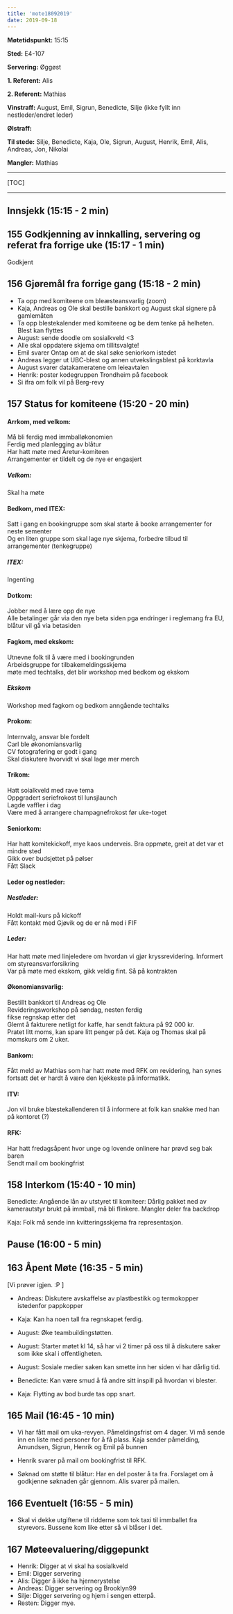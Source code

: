 ```yaml
---
title: 'mote18092019'
date: 2019-09-18
---
```


**Møtetidspunkt:** 15:15

**Sted:** E4-107

**Servering:** Øggøst

**1. Referent:** Alis

**2. Referent:** Mathias

**Vinstraff:** August, Emil, Sigrun, Benedicte, Silje (ikke fyllt inn nestleder/endret leder)

**Ølstraff:** 

**Til stede:** Silje, Benedicte, Kaja, Ole, Sigrun, August, Henrik, Emil, Alis, Andreas, Jon, Nikolai

**Mangler:** Mathias

---

[TOC]

---
## Innsjekk (15:15 - 2 min)

## 155 Godkjenning av innkalling, servering og referat fra forrige uke (15:17 - 1 min)
Godkjent  

## 156 Gjøremål fra forrige gang (15:18 - 2 min)
- Ta opp med komiteene om bleæsteansvarlig (zoom) 
- Kaja, Andreas og Ole skal bestille bankkort og August skal signere på gamlemåten
- Ta opp blestekalender med komiteene og be dem tenke på helheten. Blest kan flyttes
- August: sende doodle om sosialkveld <3
- Alle skal oppdatere skjema om tillitsvalgte!
- Emil svarer Ontap om at de skal søke seniorkom istedet
- Andreas legger ut UBC-blest og annen utvekslingsblest på korktavla
- August svarer datakameratene om leieavtalen
- Henrik: poster kodegruppen Trondheim på facebook
- Si ifra om folk vil på Berg-revy


## 157 Status for komiteene (15:20 - 20 min)

#### Arrkom, med velkom:
Må bli ferdig med immballøkonomien  
Ferdig med planlegging av blåtur  
Har hatt møte med Åretur-komiteen  
Arrangementer er tildelt og de nye er engasjert  

##### Velkom:
Skal ha møte  

#### Bedkom, med ITEX:
Satt i gang en bookingruppe som skal starte å booke arrangementer for neste sementer  
Og en liten gruppe som skal lage nye skjema, forbedre tilbud til arrangementer (tenkegruppe)  

##### ITEX:
Ingenting  

#### Dotkom:
Jobber med å lære opp de nye  
Alle betalinger går via den nye beta siden pga endringer i reglemang fra EU, blåtur vil gå via betasiden  

#### Fagkom, med ekskom:
Utnevne folk til å være med i bookingrunden  
Arbeidsgruppe for tilbakemeldingsskjema  
møte med techtalks, det blir workshop med bedkom og ekskom  

##### Ekskom
Workshop med fagkom og bedkom anngående techtalks  
#### Prokom:
Internvalg, ansvar ble fordelt  
Carl ble økonomiansvarlig  
CV fotografering er godt i gang  
Skal diskutere hvorvidt vi skal lage mer merch  

#### Trikom:
Hatt soialkveld med rave tema  
Oppgradert seriefrokost til lunsjlaunch  
Lagde vaffler i dag  
Være med å arrangere champagnefrokost før uke-toget  

#### Seniorkom:
Har hatt komitekickoff, mye kaos underveis. Bra oppmøte, greit at det var et mindre sted  
Gikk over budsjettet på pølser  
Fått Slack  

#### Leder og nestleder:


##### Nestleder:
Holdt mail-kurs på kickoff  
Fått kontakt med Gjøvik og de er nå med i FIF  


##### Leder:
Har hatt møte med linjeledere om hvordan vi gjør kryssrevidering. Informert om styreansvarforsikring  
Var på møte med ekskom, gikk veldig fint. Så på kontrakten  

#### Økonomiansvarlig:
Bestillt bankkort til Andreas og Ole  
Revideringsworkshop på søndag, nesten ferdig  
fikse regnskap etter det  
Glemt å fakturere netligt for kaffe, har sendt faktura på 92 000 kr.  
Pratet litt moms, kan spare litt penger på det. Kaja og Thomas skal på momskurs om 2 uker.  

#### Bankom:
Fått meld av Mathias som har hatt møte med RFK om revidering, han synes fortsatt det er hardt å være den kjekkeste på informatikk.  

#### ITV:
Jon vil bruke blæstekallenderen til å informere at folk kan snakke med han på kontoret (?)

#### RFK:
Har hatt fredagsåpent hvor unge og lovende onlinere har prøvd seg bak baren  
Sendt mail om bookingfrist  

## 158 Interkom (15:40 - 10 min)
Benedicte: Angående lån av utstyret til komiteer: Dårlig pakket ned av kamerautstyr brukt på immball, må bli flinkere. Mangler deler fra backdrop  

Kaja: Folk må sende inn kvitteringsskjema fra representasjon.  

## Pause (16:00 - 5 min)

## 163 Åpent Møte (16:35 - 5 min)
[Vi prøver igjen. :P ]

- Andreas: Diskutere avskaffelse av plastbestikk og termokopper istedenfor pappkopper  

- Kaja: Kan ha noen tall fra regnskapet ferdig.  

- August: Øke teambuildingstøtten.  

- August: Starter møtet kl 14, så har vi 2 timer på oss til å diskutere saker som ikke skal i offentligheten.  

- August: Sosiale medier saken kan smette inn her siden vi har dårlig tid.  

- Benedicte: Kan være smud å få andre sitt inspill på hvordan vi blester.  

- Kaja: Flytting av bod burde tas opp snart.  

## 165 Mail (16:45 - 10 min)
- Vi har fått mail om uka-revyen. Påmeldingsfrist om 4 dager. Vi må sende inn en liste med personer for å få plass. Kaja sender påmelding, Amundsen, Sigrun, Henrik og Emil på bunnen  

- Henrik svarer på mail om bookingfrist til RFK.  
- Søknad om støtte til blåtur: Har en del poster å ta fra. Forslaget om å godkjenne søknaden går gjennom. Alis svarer på mailen.

## 166 Eventuelt (16:55 - 5 min)
- Skal vi dekke utgiftene til ridderne som tok taxi til immballet fra styrevors. Bussene kom like etter så vi blåser i det. 

## 167 Møteevaluering/diggepunkt
- Henrik: Digger at vi skal ha sosialkveld  
- Emil: Digger servering  
- Alis: Digger å ikke ha hjernerystelse  
- Andreas: Digger servering og Brooklyn99  
- Silje: Digger servering og hjem i sengen etterpå.  
- Resten: Digger mye.
